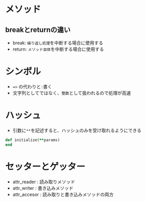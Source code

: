 # メソッド
## breakとreturnの違い
- break: `繰り返し処理`を中断する場合に使用する
- return: `メソッド自体`を中断する場合に使用する
# シンボル
- `=>` の代わりと`:`書く
- 文字列としてではなく、`整数`として扱われるので処理が高速
# ハッシュ
- 引数に`**`を記述すると、ハッシュのみを受け取れるようにできる
```ruby
def initialize(**params)
end
```
# セッターとゲッター
- attr_reader : 読み取りメソッド
- attr_writer : 書き込みメソッド
- attr_accesor : 読み取りと書き込みメソッドの両方